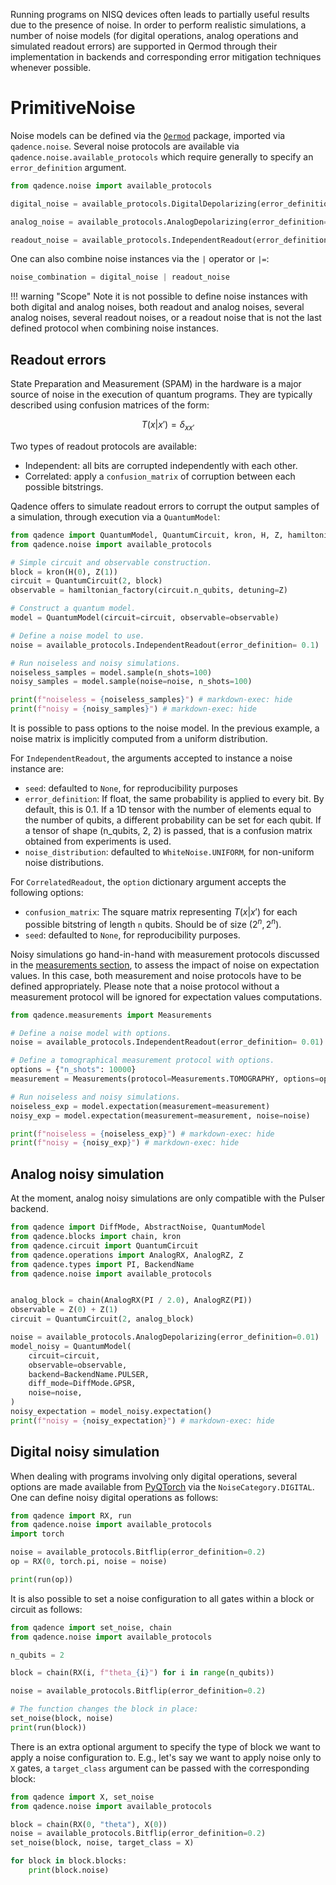 Running programs on NISQ devices often leads to partially useful results due to the presence of noise.
In order to perform realistic simulations, a number of noise models (for digital operations, analog operations and simulated readout errors) are supported in Qermod through their implementation in backends and
corresponding error mitigation techniques whenever possible.

# PrimitiveNoise

Noise models can be defined via the [`Qermod`](https://github.com/pasqal-io/qermod) package, imported via `qadence.noise`. Several noise protocols are available via `qadence.noise.available_protocols` which require generally to specify an `error_definition` argument.

```python exec="on" source="material-block" session="noise" result="json"
from qadence.noise import available_protocols

digital_noise = available_protocols.DigitalDepolarizing(error_definition=0.1)

analog_noise = available_protocols.AnalogDepolarizing(error_definition=0.1)

readout_noise = available_protocols.IndependentReadout(error_definition= 0.1)

```

One can also combine noise instances via the `|` operator or `|=`:

```python exec="on" source="material-block" session="noise" result="json"
noise_combination = digital_noise | readout_noise
```

!!! warning "Scope"
    Note it is not possible to define noise instances with both digital and analog noises, both readout and analog noises, several analog noises, several readout noises, or a readout noise that is not the last defined protocol when combining noise instances.

## Readout errors

State Preparation and Measurement (SPAM) in the hardware is a major source of noise in the execution of
quantum programs. They are typically described using confusion matrices of the form:

$$
T(x|x')=\delta_{xx'}
$$

Two types of readout protocols are available:

- Independent: all bits are corrupted independently with each other.
- Correlated: apply a `confusion_matrix` of corruption between each possible bitstrings.

Qadence offers to simulate readout errors to corrupt the output
samples of a simulation, through execution via a `QuantumModel`:

```python exec="on" source="material-block" session="noise" result="json"
from qadence import QuantumModel, QuantumCircuit, kron, H, Z, hamiltonian_factory
from qadence.noise import available_protocols

# Simple circuit and observable construction.
block = kron(H(0), Z(1))
circuit = QuantumCircuit(2, block)
observable = hamiltonian_factory(circuit.n_qubits, detuning=Z)

# Construct a quantum model.
model = QuantumModel(circuit=circuit, observable=observable)

# Define a noise model to use.
noise = available_protocols.IndependentReadout(error_definition= 0.1)

# Run noiseless and noisy simulations.
noiseless_samples = model.sample(n_shots=100)
noisy_samples = model.sample(noise=noise, n_shots=100)

print(f"noiseless = {noiseless_samples}") # markdown-exec: hide
print(f"noisy = {noisy_samples}") # markdown-exec: hide
```

It is possible to pass options to the noise model. In the previous example, a noise matrix is implicitly computed from a
uniform distribution.

For `IndependentReadout`, the arguments accepted to instance a noise instance are:

- `seed`: defaulted to `None`, for reproducibility purposes
- `error_definition`: If float, the same probability is applied to every bit. By default, this is 0.1.
    If a 1D tensor with the number of elements equal to the number of qubits, a different probability can be set for each qubit. If a tensor of shape (n_qubits, 2, 2) is passed, that is a confusion matrix obtained from experiments is used.
- `noise_distribution`: defaulted to `WhiteNoise.UNIFORM`, for non-uniform noise distributions.

For `CorrelatedReadout`, the `option` dictionary argument accepts the following options:

- `confusion_matrix`: The square matrix representing $T(x|x')$ for each possible bitstring of length `n` qubits. Should be of size ($2^n, 2^n$).
- `seed`: defaulted to `None`, for reproducibility purposes.


Noisy simulations go hand-in-hand with measurement protocols discussed in the [measurements section](measurements.md), to assess the impact of noise on expectation values. In this case, both measurement and noise protocols have to be defined appropriately. Please note that a noise protocol without a measurement protocol will be ignored for expectation values computations.


```python exec="on" source="material-block" session="noise" result="json"
from qadence.measurements import Measurements

# Define a noise model with options.
noise = available_protocols.IndependentReadout(error_definition= 0.01)

# Define a tomographical measurement protocol with options.
options = {"n_shots": 10000}
measurement = Measurements(protocol=Measurements.TOMOGRAPHY, options=options)

# Run noiseless and noisy simulations.
noiseless_exp = model.expectation(measurement=measurement)
noisy_exp = model.expectation(measurement=measurement, noise=noise)

print(f"noiseless = {noiseless_exp}") # markdown-exec: hide
print(f"noisy = {noisy_exp}") # markdown-exec: hide
```

## Analog noisy simulation

At the moment, analog noisy simulations are only compatible with the Pulser backend.
```python exec="on" source="material-block" session="noise" result="json"
from qadence import DiffMode, AbstractNoise, QuantumModel
from qadence.blocks import chain, kron
from qadence.circuit import QuantumCircuit
from qadence.operations import AnalogRX, AnalogRZ, Z
from qadence.types import PI, BackendName
from qadence.noise import available_protocols


analog_block = chain(AnalogRX(PI / 2.0), AnalogRZ(PI))
observable = Z(0) + Z(1)
circuit = QuantumCircuit(2, analog_block)

noise = available_protocols.AnalogDepolarizing(error_definition=0.01)
model_noisy = QuantumModel(
    circuit=circuit,
    observable=observable,
    backend=BackendName.PULSER,
    diff_mode=DiffMode.GPSR,
    noise=noise,
)
noisy_expectation = model_noisy.expectation()
print(f"noisy = {noisy_expectation}") # markdown-exec: hide
```


## Digital noisy simulation

When dealing with programs involving only digital operations, several options are made available from [PyQTorch](https://pasqal-io.github.io/pyqtorch/latest/noise/) via the `NoiseCategory.DIGITAL`. One can define noisy digital operations as follows:

```python exec="on" source="material-block" session="noise" result="json"
from qadence import RX, run
from qadence.noise import available_protocols
import torch

noise = available_protocols.Bitflip(error_definition=0.2)
op = RX(0, torch.pi, noise = noise)

print(run(op))
```

It is also possible to set a noise configuration to all gates within a block or circuit as follows:

```python exec="on" source="material-block" session="noise" result="json"
from qadence import set_noise, chain
from qadence.noise import available_protocols

n_qubits = 2

block = chain(RX(i, f"theta_{i}") for i in range(n_qubits))

noise = available_protocols.Bitflip(error_definition=0.2)

# The function changes the block in place:
set_noise(block, noise)
print(run(block))
```

There is an extra optional argument to specify the type of block we want to apply a noise configuration to. E.g., let's say we want to apply noise only to `X` gates, a `target_class` argument can be passed with the corresponding block:

```python exec="on" source="material-block" session="noise" result="json"
from qadence import X, set_noise
from qadence.noise import available_protocols

block = chain(RX(0, "theta"), X(0))
noise = available_protocols.Bitflip(error_definition=0.2)
set_noise(block, noise, target_class = X)

for block in block.blocks:
    print(block.noise)
```
